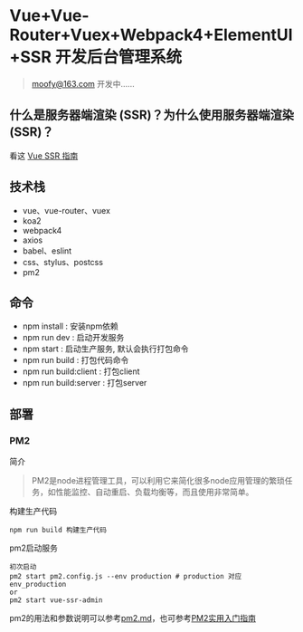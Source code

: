 # Vue+Vue-Router+Vuex+Webpack4+ElementUI+SSR 开发后台管理系统


> moofy@163.com   开发中......

## 什么是服务器端渲染 (SSR)？为什么使用服务器端渲染 (SSR)？
 
看这 [Vue SSR 指南](https://ssr.vuejs.org/zh/)
  
## 技术栈
- vue、vue-router、vuex
- koa2
- webpack4
- axios
- babel、eslint
- css、stylus、postcss
- pm2


## 命令
* npm install : 安装npm依赖
* npm run dev : 启动开发服务
* npm start : 启动生产服务, 默认会执行打包命令
* npm run build : 打包代码命令
* npm run build:client : 打包client
* npm run build:server : 打包server

## 部署

### PM2
简介
> PM2是node进程管理工具，可以利用它来简化很多node应用管理的繁琐任务，如性能监控、自动重启、负载均衡等，而且使用非常简单。

构建生产代码
```npm
npm run build 构建生产代码
```
pm2启动服务
```npm
初次启动
pm2 start pm2.config.js --env production # production 对应 env_production
or
pm2 start vue-ssr-admin
```

pm2的用法和参数说明可以参考[pm2.md](./pm2.md)，也可参考[PM2实用入门指南](http://www.cnblogs.com/chyingp/p/pm2-documentation.html)




